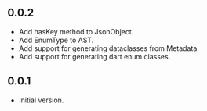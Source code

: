 ## 0.0.2

- Add hasKey method to JsonObject.
- Add EnumType to AST.
- Add support for generating dataclasses from Metadata.
- Add support for generating dart enum classes.

## 0.0.1

- Initial version.
